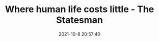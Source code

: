 ---
"title": "Where human life costs little - The Statesman"
"date": "2021-10-8 20:57:40"
"feed_name": "GOOGLENEWSINDUSTRIAL"
"feed_website": "https://news.google.com/search?q=industrial%2Bincident&hl=en-US&gl=US&ceid=US:en"
"feed_rss": "https://news.google.com/rss/search?q=industrial%2Bincident&hl=en-US&gl=US&ceid=US:en"
"link": "https://www.thestatesman.com/opinion/human-life-costs-little-1503016284.html"
"source": "{'href': 'https://www.thestatesman.com', 'title': 'The Statesman'}"
"file": "_posts/2021-1-1-a846c9e8b38c3e0e85cf451b4027f05438d163bf.md"
"accident": "0"
"drilling": "0"
"dead": "0"
"injured": "0"
"arrested": "0"
"place": "unknown place"
"where": "unknown site"
"causes": "unknown"
"place_uri": "unknown place"
---